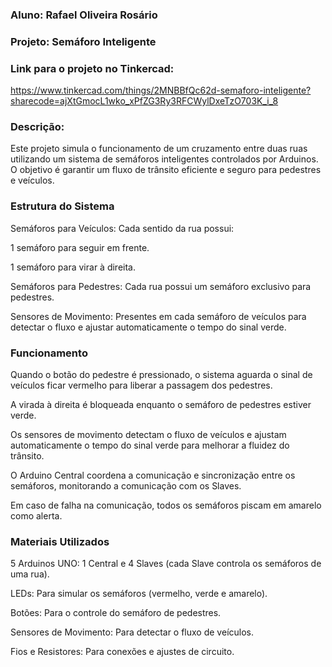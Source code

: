 ### Aluno: Rafael Oliveira Rosário

### Projeto: Semáforo Inteligente
### Link para o projeto no Tinkercad:

https://www.tinkercad.com/things/2MNBBfQc62d-semaforo-inteligente?sharecode=ajXtGmocL1wko_xPfZG3Ry3RFCWylDxeTzO703K_i_8

### Descrição:

Este projeto simula o funcionamento de um cruzamento entre duas ruas utilizando um sistema de semáforos inteligentes controlados por Arduinos. O objetivo é garantir um fluxo de trânsito eficiente e seguro para pedestres e veículos.

### Estrutura do Sistema

Semáforos para Veículos: Cada sentido da rua possui:

1 semáforo para seguir em frente.

1 semáforo para virar à direita.

Semáforos para Pedestres: Cada rua possui um semáforo exclusivo para pedestres.

Sensores de Movimento: Presentes em cada semáforo de veículos para detectar o fluxo e ajustar automaticamente o tempo do sinal verde.

### Funcionamento

Quando o botão do pedestre é pressionado, o sistema aguarda o sinal de veículos ficar vermelho para liberar a passagem dos pedestres.

A virada à direita é bloqueada enquanto o semáforo de pedestres estiver verde.

Os sensores de movimento detectam o fluxo de veículos e ajustam automaticamente o tempo do sinal verde para melhorar a fluidez do trânsito.

O Arduino Central coordena a comunicação e sincronização entre os semáforos, monitorando a comunicação com os Slaves.

Em caso de falha na comunicação, todos os semáforos piscam em amarelo como alerta.

### Materiais Utilizados

5 Arduinos UNO: 1 Central e 4 Slaves (cada Slave controla os semáforos de uma rua).

LEDs: Para simular os semáforos (vermelho, verde e amarelo).

Botões: Para o controle do semáforo de pedestres.

Sensores de Movimento: Para detectar o fluxo de veículos.

Fios e Resistores: Para conexões e ajustes de circuito.
